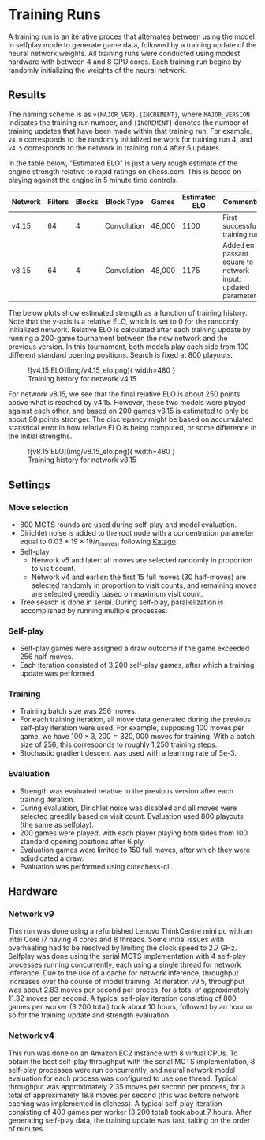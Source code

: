 # Training Runs

A training run is an iterative proces that alternates between using the model in
selfplay mode to generate game data, followed by a training update of the neural network
weights.  All training runs were conducted using modest hardware with between 4 and 8
CPU cores.  Each training run begins by randomly initializing the weights of the
neural network.

## Results

The naming scheme is as `v{MAJOR_VER}.{INCREMENT}`, where `MAJOR_VERSION` indicates the
training run number, and `{INCREMENT}` denotes the number of training updates that have
been made within that training run.  For example, `v4.0` corresponds to the randomly
initialized network for training run 4, and `v4.5` corresponds to the network in
training run 4 after 5 updates.

In the table below, "Estimated ELO" is just a very rough estimate of the engine strength
relative to rapid ratings on chess.com.  This is based on playing against the engine in
5 minute time controls.

| Network | Filters | Blocks | Block Type  | Games  | Estimated ELO | Comments                                                     |
|---------|---------|--------|-------------|--------|---------------|--------------------------------------------------------------|
| v4.15   | 64      | 4      | Convolution | 48,000 | 1100          | First successful training run                                |
| v8.15   | 64      | 4      | Convolution | 48,000 | 1175          | Added en passant square to network input; updated parameters |

The below plots show estimated strength as a function of training history.  Note that
the y-axis is a relative ELO, which is set to 0 for the randomly initialized network.
Relative ELO is calculated after each training update by running a 200-game tournament
between the new network and the previous version.  In this tournament, both models play
each side from 100 different standard opening positions.  Search is fixed at 800
playouts.


<figure markdown="span">
  ![v4.15 ELO](img/v4.15_elo.png){ width=480 }
  <figcaption>Training history for network v4.15</figcaption>
</figure>

For network v8.15, we see that the final relative ELO is about 250 points above what is
reached by v4.15.  However, these two models were played against each other, and based
on 200 games v8.15 is estimated to only be about 80 points stronger.  The discrepancy
might be based on accumulated statistical error in how relative ELO is being computed, or
some difference in the initial strengths.

<figure markdown="span">
  ![v8.15 ELO](img/v8.15_elo.png){ width=480 }
  <figcaption>Training history for network v8.15</figcaption>
</figure>

## Settings

### Move selection

* 800 MCTS rounds are used during self-play and model evaluation.
* Dirichlet noise is added to the root node with a concentration parameter equal to $0.03 \times 19 \times 19 / n_{moves}$, following [Katago](https://arxiv.org/abs/1902.10565).
* Self-play
    * Network v5 and later: all moves are selected randomly in proportion to visit count.
    * Network v4 and earlier: the first 15 full moves (30 half-moves) are selected randomly in proportion to visit counts, and remaining moves are selected greedily based on maximum visit count.
* Tree search is done in serial.  During self-play, parallelization is accomplished by running multiple processes.

### Self-play

* Self-play games were assigned a draw outcome if the game exceeded 256 half-moves.
* Each iteration consisted of 3,200 self-play games, after which a training update was performed.

### Training

* Training batch size was 256 moves.
* For each training iteration, all move data generated during the previous self-play
  iteration were used.  For example, supposing 100 moves per game, we have $100 \times
  3,200 = 320,000$ moves for training.  With a batch size of 256, this corresponds to
  roughly 1,250 training steps.
* Stochastic gradient descent was used with a learning rate of 5e-3.

### Evaluation

* Strength was evaluated relative to the previous version after each training iteration.
* During evaluation, Dirichlet noise was disabled and all moves were selected greedily
  based on visit count.  Evaluation used 800 playouts (the same as selfplay).
* 200 games were played, with each player playing both sides from 100 standard opening
  positions after 6 ply.
* Evaluation games were limited to 150 full moves, after which they were adjudicated a draw.
* Evaluation was performed using cutechess-cli.

## Hardware

### Network v9

This run was done using a refurbished Lenovo ThinkCentre mini pc with an Intel Core i7
having 4 cores and 8 threads.  Some initial issues with overheating had to be resolved
by limiting the clock speed to 2.7 GHz.  Selfplay was done using the serial MCTS
implementation with 4 self-play processes running concurrently, each using a single
thread for network inference.  Due to the use of a cache for network inference,
throughput increases over the course of model training.  At iteration v9.5, throughput
was about 2.83 moves per second per proces, for a total of approximately 11.32 moves per
second.  A typical self-play iteration consisting of 800 games per worker (3,200 total)
took about 10 hours, followed by an hour or so for the training update and strength
evaluation.

### Network v4

This run was done on an Amazon EC2 instance with 8 virtual CPUs.  To obtain the best
self-play throughput with the serial MCTS implementation, 8 self-play processes were run
concurrently, and neural network model evaluation for each process was configured to use
one thread.  Typical throughput was approximately 2.35 moves per second per process, for
a total of approximately 18.8 moves per second (this was before network caching was
implemented in dlchess).  A typical self-play iteration consisting of 400 games per
worker (3,200 total) took about 7 hours.  After generating self-play data, the training
update was fast, taking on the order of minutes.
